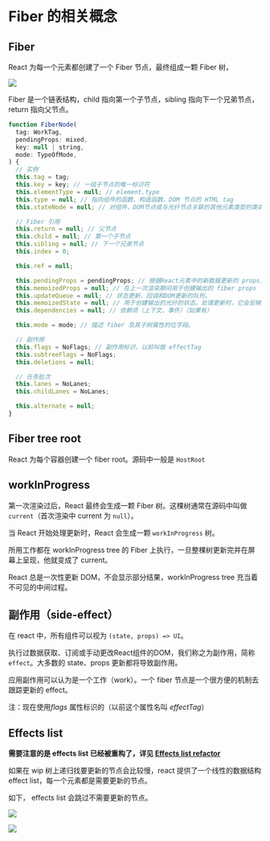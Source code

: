 # Fiber 的相关概念

## Fiber

React 为每一个元素都创建了一个 Fiber 节点，最终组成一颗 Fiber 树，



![](https://file.wangsijie.top/blog/202201261708798.png)



Fiber 是一个链表结构，child 指向第一个子节点，sibling 指向下一个兄弟节点，return 指向父节点。

```js
function FiberNode(
  tag: WorkTag,
  pendingProps: mixed,
  key: null | string,
  mode: TypeOfMode,
) {
  // 实例
  this.tag = tag;
  this.key = key; // 一组子节点的唯一标识符
  this.elementType = null; // element.type
  this.type = null; // 指向组件的函数、构造函数、DOM 节点的 HTML tag
  this.stateNode = null; // 对组件、DOM节点或与光纤节点关联的其他元素类型的类实例的引用

  // Fiber 引用
  this.return = null; // 父节点
  this.child = null; // 第一个子节点
  this.sibling = null; // 下一个兄弟节点
  this.index = 0;

  this.ref = null;

  this.pendingProps = pendingProps; // 根据React元素中的新数据更新的 props，需要应用于子组件或DOM元素。
  this.memoizedProps = null; // 在上一次渲染期间用于创建输出的 fiber props
  this.updateQueue = null; // 状态更新、回调和DOM更新的队列。
  this.memoizedState = null; // 用于创建输出的光纤的状态。处理更新时，它会反映屏幕上当前呈现的状态。
  this.dependencies = null; // 依赖项（上下文、事件）（如果有）

  this.mode = mode; // 描述 fiber 及其子树属性的位字段。

  // 副作用
  this.flags = NoFlags; // 副作用标识，以前叫做 effectTag
  this.subtreeFlags = NoFlags;
  this.deletions = null;

  // 任务批次
  this.lanes = NoLanes;
  this.childLanes = NoLanes;

  this.alternate = null;
}
```

## Fiber tree root

React 为每个容器创建一个 fiber root。源码中一般是 `HostRoot`



## workInProgress

第一次渲染过后，React 最终会生成一颗 Fiber 树。这棵树通常在源码中叫做 `current`（首次渲染中 current 为 `null`）。

当 React 开始处理更新时，React 会生成一颗 `workInProgress` 树。

所用工作都在 workInProgress tree 的 Fiber 上执行，一旦整棵树更新完并在屏幕上呈现，他就变成了 current。



React 总是一次性更新 DOM，不会显示部分结果，workInProgress tree 充当着不可见的中间过程。

## 副作用（side-effect）

在 react 中，所有组件可以视为 `(state, props) => UI`。

执行过数据获取、订阅或手动更改React组件的DOM，我们称之为副作用，简称 `effect`。大多数的 state、props 更新都将导致副作用。

应用副作用可以认为是一个工作（work）。一个 fiber 节点是一个很方便的机制去跟踪更新的 effect。

注：现在使用*flags* 属性标识的（以前这个属性名叫 *effectTag*）

## Effects list

**需要注意的是 effects list 已经被重构了，详见 [Effects list refactor](https://github.com/facebook/react/pull/19261)**



如果在 wip 树上递归找要更新的节点会比较慢，react 提供了一个线性的数据结构 effect list，每一个元素都是需要更新的节点。

如下， effects list 会跳过不需要更新的节点。

![](https://file.wangsijie.top/blog/202201261547305.png)

![](https://file.wangsijie.top/blog/202201261548456.png)
